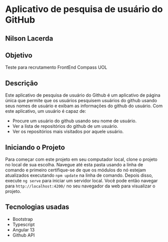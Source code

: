 # Aplicativo de pesquisa de usuário do GitHub

## Nilson Lacerda

## Objetivo
Teste para recrutamento FrontEnd Compass UOL

## Descrição
Este aplicativo de pesquisa de usuário do Github é um aplicativo de página única que permite que os usuários pesquisem usuários do github  usando seus nomes de usuário e exibam as informações do github do usuário. Com este aplicativo, um usuário é capaz de:
* Procure um usuário do github usando seu nome de usuário.
* Ver a lista de repositórios do github de um usuário.
* Ver os repositórios mais visitados por aquele usuário.


## Iniciando o Projeto

Para começar com este projeto em seu computador local, clone o projeto no local de sua escolha. Navegue até esta pasta usando a linha de comando e primeiro certifique-se de que os módulos do nó estejam atualizados executando `npm update` na linha de comando. Depois disso, execute `ng serve` para iniciar um servidor local. Você pode então navegar para `http://localhost:4200/` no seu navegador da web para visualizar o projeto.


## Tecnologias usadas

* Bootstrap
* Typescript
* Angular 13
* Github API
 